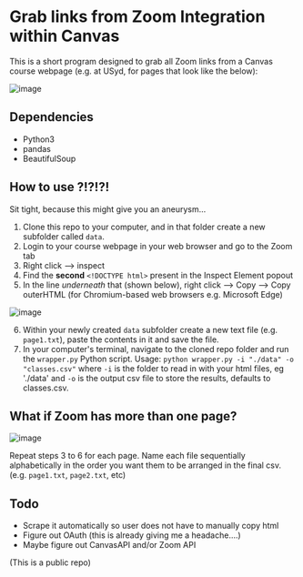 # Grab links from Zoom Integration within Canvas
This is a short program designed to grab all Zoom links from a Canvas course webpage (e.g. at USyd, for pages that look like the below):

![image](https://user-images.githubusercontent.com/24475790/129573103-b68d9d36-6d06-47c3-ba60-b35ba82238ed.png)

## Dependencies
 - Python3
 - pandas
 - BeautifulSoup

## How to use ?!?!?!
Sit tight, because this might give you an aneurysm...

1. Clone this repo to your computer, and in that folder create a new subfolder called `data`.
2. Login to your course webpage in your web browser and go to the Zoom tab
3. Right click --> inspect
4. Find the **second** `<!DOCTYPE html>` present in the Inspect Element popout
5. In the line *underneath* that (shown below), right click --> Copy --> Copy outerHTML (for Chromium-based web browsers e.g. Microsoft Edge)

![image](https://user-images.githubusercontent.com/24475790/129575168-24c68e90-697e-4c20-9e8c-c0849a42eea5.png)

6. Within your newly created `data` subfolder create a new text file (e.g. `page1.txt`), paste the contents in it and save the file.
7. In your computer's terminal, navigate to the cloned repo folder and run the `wrapper.py` Python script.
Usage: `python wrapper.py -i "./data" -o "classes.csv"` where `-i` is the folder to read in with your html files, eg './data' and `-o` is the output csv file to store the results, defaults to classes.csv.


## What if Zoom has more than one page?

![image](https://user-images.githubusercontent.com/24475790/129574340-aea0008d-ac3a-4473-9ea7-bc9e9517bbbd.png)

Repeat steps 3 to 6 for each page. Name each file sequentially alphabetically in the order you want them to be arranged in the final csv. (e.g. `page1.txt`, `page2.txt`, etc)

## Todo
 - Scrape it automatically so user does not have to manually copy html
 - Figure out OAuth (this is already giving me a headache....)
 - Maybe figure out CanvasAPI and/or Zoom API


(This is a public repo)

